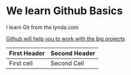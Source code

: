 # We learn Github Basics
I learn Git from the lynda.com

[Github will help you to work with the big projects](http://facebook.com)

|First Header| Second Header|
|------------|--------------|
|First cell | Second Cell |
